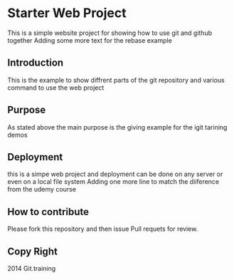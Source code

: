 # Starter Web Project

This is a simple website project for showing how to use git and github together
Adding some more text for the rebase example

## Introduction
This is the example to show diffrent parts of the git repository and various command to use the web project
## Purpose
As stated above the main purpose is the giving example for the igit tarining demos
## Deployment
this is  a simpe web project and deployment can be done on any server or even on  a local file system
Adding one more line to match the diiference from the udemy course
## How to contribute
Please fork this repository and then issue Pull requets for review.

## Copy Right
 2014 Git.training
 